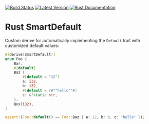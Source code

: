 [![Build Status](https://api.travis-ci.org/idanarye/rust-smart-default.svg?branch=master)](https://travis-ci.org/idanarye/rust-smart-default)
[![Latest Version](https://img.shields.io/crates/v/smart-default.svg)](https://crates.io/crates/smart-default)
[![Rust Documentation](https://img.shields.io/badge/api-rustdoc-blue.svg)](https://idanarye.github.io/rust-smart-default/)

# Rust SmartDefault

Custom derive for automatically implementing the `Default` trait with customized default values:

```rust
#[derive(SmartDefault)]
enum Foo {
    Bar,
    #[default]
    Baz {
        #[default = "12"]
        a: i32,
        b: i32,
        #[default = r#""hello""#]
        c: &'static str,
    },
    Qux(i32),
}

assert!(Foo::default() == Foo::Baz { a: 12, b: 0, c: "hello" });
```

